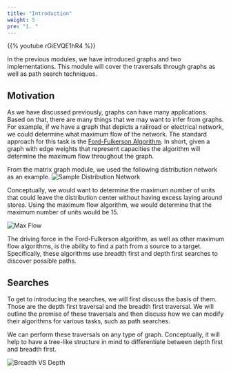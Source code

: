 ```yaml
---
title: "Introduction"
weight: 5
pre: "1. "
---
```

{{% youtube rGiEVQE1hR4 %}}

In the previous modules, we have introduced graphs and two implementations. This module will cover the traversals through graphs as well as path search techniques. 


Motivation
---


As we have discussed previously, graphs can have many applications. Based on that, there are many things that we may want to infer from graphs. For example, if we have a graph that depicts a railroad or electrical network, we could determine what maximum flow of the network. The standard approach for this task is the [Ford-Fulkerson Algorithm](https://www.geeksforgeeks.org/ford-fulkerson-algorithm-for-maximum-flow-problem/). In short, given a graph with edge weights that represent capacities the algorithm will determine the maximum flow throughout the graph. 

From the matrix graph module, we used the following distribution network as an example. 
![Sample Distribution Network](../../images/6/distribution-3.svg)


Conceptually, we would want to determine the maximum number of units that could leave the distribution center without having excess laying around stores. Using the maximum flow algorithm, we would determine that the maximum number of units would be 15.

![Max Flow](../../images/8/distribution-3MAX.svg)

The driving force in the Ford-Fulkerson algorithm, as well as other maximum  flow algorithms, is the ability to find a path from a source to a target. Specifically, these algorithms use breadth first and depth first searches to discover possible paths. 


Searches
---

To get to introducing the searches, we will first discuss the basis of them. Those are the depth first traversal and the breadth first traversal. We will outline the premise of these traversals and then discuss how we can modify their algorithms for various tasks, such as path searches. 


We can perform these traversals on any type of graph. Conceptually, it will help to have a tree-like structure in mind to differentiate between depth first and breadth first. 

![Breadth VS Depth](../../images/8/8search_breadthVSdepth.svg)
